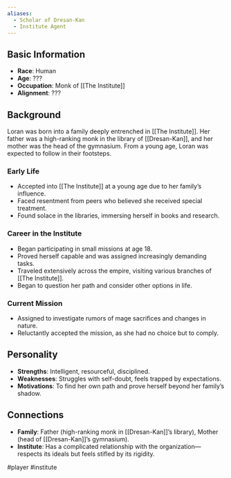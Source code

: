 ```yaml
---
aliases:
  - Scholar of Dresan-Kan
  - Institute Agent
---
```


## Basic Information
- **Race**: Human
- **Age**: ???
- **Occupation**: Monk of  [[The Institute]]
- **Alignment**: ???

## Background
Loran was born into a family deeply entrenched in [[The Institute]]. Her father was a high-ranking monk in the library of [[Dresan-Kan]], and her mother was the head of the gymnasium. From a young age, Loran was expected to follow in their footsteps.

### Early Life
- Accepted into [[The Institute]] at a young age due to her family’s influence.
- Faced resentment from peers who believed she received special treatment.
- Found solace in the libraries, immersing herself in books and research.

### Career in the Institute
- Began participating in small missions at age 18.
- Proved herself capable and was assigned increasingly demanding tasks.
- Traveled extensively across the empire, visiting various branches of [[The Institute]].
- Began to question her path and consider other options in life.

### Current Mission
- Assigned to investigate rumors of mage sacrifices and changes in nature.
- Reluctantly accepted the mission, as she had no choice but to comply.

## Personality
- **Strengths**: Intelligent, resourceful, disciplined.
- **Weaknesses**: Struggles with self-doubt, feels trapped by expectations.
- **Motivations**: To find her own path and prove herself beyond her family’s shadow.

## Connections
- **Family**: Father (high-ranking monk in [[Dresan-Kan]]’s library), Mother (head of [[Dresan-Kan]]’s gymnasium).
- **Institute**: Has a complicated relationship with the organization—respects its ideals but feels stifled by its rigidity.

#player #institute